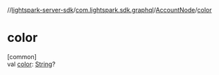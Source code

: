 //[lightspark-server-sdk](../../../index.md)/[com.lightspark.sdk.graphql](../index.md)/[AccountNode](index.md)/[color](color.md)

# color

[common]\
val [color](color.md): [String](https://kotlinlang.org/api/latest/jvm/stdlib/kotlin/-string/index.html)?
